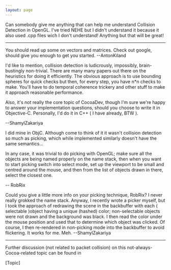 ```yaml
---
layout: page
---
```


Can somebody give me anything that can help me understand Collision Detection in OpenGL.
I've tried NEHE but I didn't understand it because it also used .cpp files wich I don't understand!
Anything but that will be great!

----

You should read up some on vectors and matrices. Check out google, should give you enough to get you started.
--AntonKiland

I'd like to mention, collision detection is ludicrously, impossibly, brain-bustingly non-trivial. There are many many papers out there on the heuristics for doing it efficiently. The obvious approach is to use bounding spheres for quick checks but then, for every step, you have n*n checks to make. You'll have to do temporal coherence trickery and other stuff to make it approach reasonable performance.

Also, it's not really the core topic of CocoaDev, though I'm sure we're happy to answer your implementation questions, should you choose to write it in Objective-C. Personally, I'd do it in C++ ( I have already, BTW ).

--ShamylZakariya

I did mine in ObjC. Although come to think of it it wasn't collision detection so much as picking, which while implemented similarly doesn't have the same semantics...

In any case, it was trivial to do picking with OpenGL; make sure all the objects are being named properly on the name stack, then when you want to start picking switch into select mode, set up the viewport to be small and centred around the mouse, and then from the list of objects drawn in there, select the closest one.

-- RobRix

Could you give a little more info on your picking technique, RobRix? I never really grokked the name stack. Anyway, I recently wrote a picker myself, but I took the approach of redrawing the scene in the backbuffer with each ( selectable )object having a unique (hashed) color; non-selectable objects were not drawn and the background was black. I then read the color under the mouse position and used that to determine which object was clicked. Of course, I then re-rendered in non-picking mode into the backbuffer to avoid flickering. It works for me. Meh. --ShamylZakariya

----

Further discussion (not related to packet collision) on this not-always-Cocoa-related topic can be found in

[Topic]
